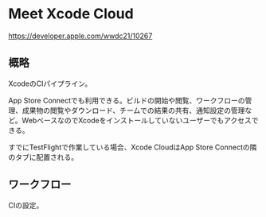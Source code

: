 # Meet Xcode Cloud

<https://developer.apple.com/wwdc21/10267>

## 概略

XcodeのCIパイプライン。

App Store Connectでも利用できる。ビルドの開始や閲覧、ワークフローの管理、成果物の閲覧やダウンロード、チームでの結果の共有、通知設定の管理など。WebベースなのでXcodeをインストールしていないユーザーでもアクセスできる。

すでにTestFlightで作業している場合、Xcode CloudはApp Store Connectの隣のタブに配置される。

## ワークフロー

CIの設定。
